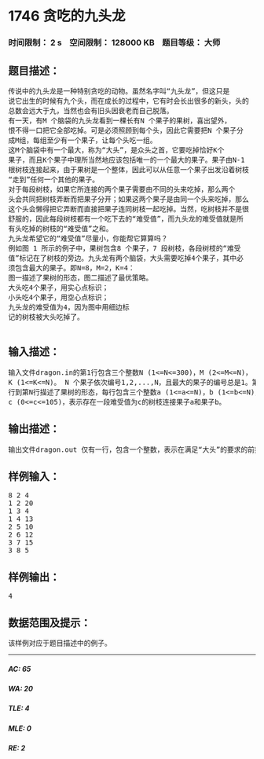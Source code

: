# 1746 贪吃的九头龙   
### 时间限制： 2 s&nbsp;&nbsp;&nbsp;&nbsp;空间限制： 128000 KB&nbsp;&nbsp;&nbsp;&nbsp;题目等级： 大师  
## 题目描述：  

<pre>
传说中的九头龙是一种特别贪吃的动物。虽然名字叫“九头龙”，但这只是  
说它出生的时候有九个头，而在成长的过程中，它有时会长出很多的新头，头的  
总数会远大于九，当然也会有旧头因衰老而自己脱落。  
有一天，有M 个脑袋的九头龙看到一棵长有N 个果子的果树，喜出望外，  
恨不得一口把它全部吃掉。可是必须照顾到每个头，因此它需要把N 个果子分  
成M组，每组至少有一个果子，让每个头吃一组。  
这M个脑袋中有一个最大，称为“大头”，是众头之首，它要吃掉恰好K个  
果子，而且K个果子中理所当然地应该包括唯一的一个最大的果子。果子由N-1  
根树枝连接起来，由于果树是一个整体，因此可以从任意一个果子出发沿着树枝  
“走到”任何一个其他的果子。  
对于每段树枝，如果它所连接的两个果子需要由不同的头来吃掉，那么两个  
头会共同把树枝弄断而把果子分开；如果这两个果子是由同一个头来吃掉，那么  
这个头会懒得把它弄断而直接把果子连同树枝一起吃掉。当然，吃树枝并不是很  
舒服的，因此每段树枝都有一个吃下去的“难受值”，而九头龙的难受值就是所  
有头吃掉的树枝的“难受值”之和。  
九头龙希望它的“难受值”尽量小，你能帮它算算吗？  
例如图 1 所示的例子中，果树包含8 个果子，7 段树枝，各段树枝的“难受  
值”标记在了树枝的旁边。九头龙有两个脑袋，大头需要吃掉4个果子，其中必  
须包含最大的果子。即N=8，M=2，K=4：  
图一描述了果树的形态，图二描述了最优策略。  
大头吃4个果子，用实心点标识；  
小头吃4个果子，用空心点标识；  
九头龙的难受值为4，因为图中用细边标  
记的树枝被大头吃掉了。

</pre>
  
  
## 输入描述：  

<pre>
输入文件dragon.in的第1行包含三个整数N (1<=N<=300)，M (2<=M<=N)，  
K (1<=K<=N)。 N 个果子依次编号1,2,...,N，且最大的果子的编号总是1。第2  
行到第N行描述了果树的形态，每行包含三个整数a (1<=a<=N)，b (1<=b<=N)，  
c (0<=c<=105)，表示存在一段难受值为c的树枝连接果子a和果子b。
</pre>
  
  
## 输出描述：  

<pre>
输出文件dragon.out 仅有一行，包含一个整数，表示在满足“大头”的要求的前提下，九头龙的难受值的最小值。如果无法满足要求，输出-1。
</pre>
  
  
## 样例输入：  

<pre>
8 2 4  
1 2 20  
1 3 4  
1 4 13  
2 5 10  
2 6 12  
3 7 15  
3 8 5
</pre>
  
  
## 样例输出：  

<pre>
4
</pre>
  
  
## 数据范围及提示：  

<pre>
该样例对应于题目描述中的例子。
</pre>
  
  
***  

##### AC: 65  
##### WA: 20  
##### TLE: 4  
##### MLE: 0  
##### RE: 2  
